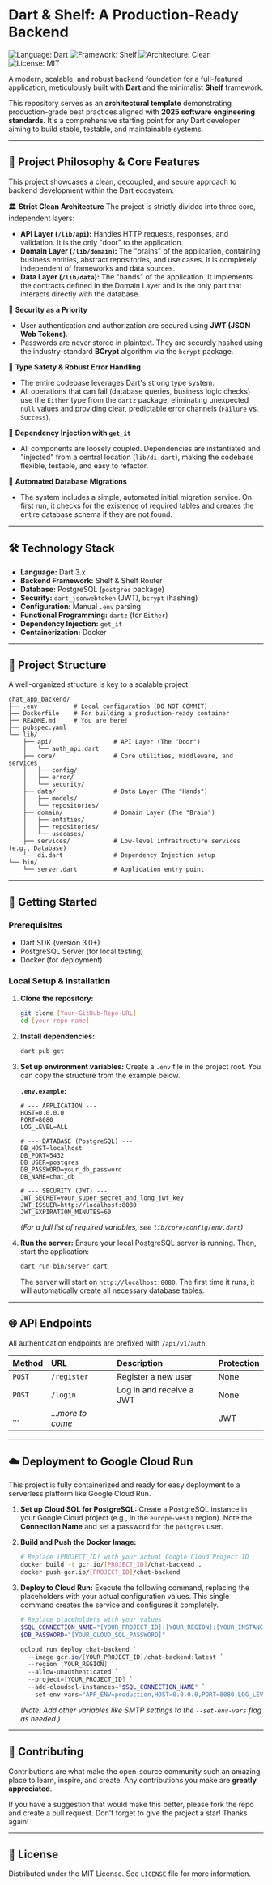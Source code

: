 # Dart & Shelf: A Production-Ready Backend
![Language: Dart](https://img.shields.io/badge/Language-Dart_3.x-0175C2?style=for-the-badge&logo=dart)
![Framework: Shelf](https://img.shields.io/badge/Framework-Shelf-F24C00?style=for-the-badge)
![Architecture: Clean](https://img.shields.io/badge/Architecture-Clean-8E44AD?style=for-the-badge)
![License: MIT](https://img.shields.io/badge/License-MIT-green.svg?style=for-the-badge)

A modern, scalable, and robust backend foundation for a full-featured application, meticulously built with **Dart** and the minimalist **Shelf** framework.

This repository serves as an **architectural template** demonstrating production-grade best practices aligned with **2025 software engineering standards**. It's a comprehensive starting point for any Dart developer aiming to build stable, testable, and maintainable systems.

---

## 🚀 Project Philosophy & Core Features

This project showcases a clean, decoupled, and secure approach to backend development within the Dart ecosystem.

🏛️ **Strict Clean Architecture**
The project is strictly divided into three core, independent layers:
- **API Layer (`/lib/api`):** Handles HTTP requests, responses, and validation. It is the only "door" to the application.
- **Domain Layer (`/lib/domain`):** The "brains" of the application, containing business entities, abstract repositories, and use cases. It is completely independent of frameworks and data sources.
- **Data Layer (`/lib/data`):** The "hands" of the application. It implements the contracts defined in the Domain Layer and is the only part that interacts directly with the database.

🔐 **Security as a Priority**
- User authentication and authorization are secured using **JWT (JSON Web Tokens)**.
- Passwords are never stored in plaintext. They are securely hashed using the industry-standard **BCrypt** algorithm via the `bcrypt` package.

🎯 **Type Safety & Robust Error Handling**
- The entire codebase leverages Dart's strong type system.
- All operations that can fail (database queries, business logic checks) use the `Either` type from the `dartz` package, eliminating unexpected `null` values and providing clear, predictable error channels (`Failure` vs. `Success`).

🧱 **Dependency Injection with `get_it`**
- All components are loosely coupled. Dependencies are instantiated and "injected" from a central location (`lib/di.dart`), making the codebase flexible, testable, and easy to refactor.

🔄 **Automated Database Migrations**
- The system includes a simple, automated initial migration service. On first run, it checks for the existence of required tables and creates the entire database schema if they are not found.

---

## 🛠️ Technology Stack

- **Language:** Dart 3.x
- **Backend Framework:** Shelf & Shelf Router
- **Database:** PostgreSQL (`postgres` package)
- **Security:** `dart_jsonwebtoken` (JWT), `bcrypt` (hashing)
- **Configuration:** Manual `.env` parsing
- **Functional Programming:** `dartz` (for `Either`)
- **Dependency Injection:** `get_it`
- **Containerization:** Docker

---

## 📁 Project Structure

A well-organized structure is key to a scalable project.

```
chat_app_backend/
├── .env          # Local configuration (DO NOT COMMIT)
├── Dockerfile    # For building a production-ready container
├── README.md     # You are here!
├── pubspec.yaml
└── lib/
    ├── api/                 # API Layer (The "Door")
    │   └── auth_api.dart
    ├── core/                # Core utilities, middleware, and services
    │   ├── config/
    │   ├── error/
    │   └── security/
    ├── data/                # Data Layer (The "Hands")
    │   ├── models/
    │   └── repositories/
    ├── domain/              # Domain Layer (The "Brain")
    │   ├── entities/
    │   ├── repositories/
    │   └── usecases/
    ├── services/            # Low-level infrastructure services (e.g., Database)
    └── di.dart              # Dependency Injection setup
└── bin/
    └── server.dart          # Application entry point
```

---

## 🏁 Getting Started

### Prerequisites
- Dart SDK (version 3.0+)
- PostgreSQL Server (for local testing)
- Docker (for deployment)

### Local Setup & Installation

1.  **Clone the repository:**
    ```bash
    git clone [Your-GitHub-Repo-URL]
    cd [your-repo-name]
    ```

2.  **Install dependencies:**
    ```bash
    dart pub get
    ```

3.  **Set up environment variables:**
    Create a `.env` file in the project root. You can copy the structure from the example below.

    **`.env.example`:**
    ```env
    # --- APPLICATION ---
    HOST=0.0.0.0
    PORT=8080
    LOG_LEVEL=ALL

    # --- DATABASE (PostgreSQL) ---
    DB_HOST=localhost
    DB_PORT=5432
    DB_USER=postgres
    DB_PASSWORD=your_db_password
    DB_NAME=chat_db

    # --- SECURITY (JWT) ---
    JWT_SECRET=your_super_secret_and_long_jwt_key
    JWT_ISSUER=http://localhost:8080
    JWT_EXPIRATION_MINUTES=60
    ```
    *(For a full list of required variables, see `lib/core/config/env.dart`)*

4.  **Run the server:**
    Ensure your local PostgreSQL server is running. Then, start the application:
    ```bash
    dart run bin/server.dart
    ```
    The server will start on `http://localhost:8080`. The first time it runs, it will automatically create all necessary database tables.

---

## 🌐 API Endpoints

All authentication endpoints are prefixed with `/api/v1/auth`.

| Method | URL                 | Description                  | Protection    |
|:-------|:--------------------|:-----------------------------|:--------------|
| `POST` | `/register`         | Register a new user          | None          |
| `POST` | `/login`            | Log in and receive a JWT     | None          |
| ...    | *...more to come*   |                              | JWT           |

---

## ☁️ Deployment to Google Cloud Run

This project is fully containerized and ready for easy deployment to a serverless platform like Google Cloud Run.

1.  **Set up Cloud SQL for PostgreSQL:** Create a PostgreSQL instance in your Google Cloud project (e.g., in the `europe-west1` region). Note the **Connection Name** and set a password for the `postgres` user.
2.  **Build and Push the Docker Image:**
    ```bash
    # Replace [PROJECT_ID] with your actual Google Cloud Project ID
    docker build -t gcr.io/[PROJECT_ID]/chat-backend .
    docker push gcr.io/[PROJECT_ID]/chat-backend
    ```

3.  **Deploy to Cloud Run:**
    Execute the following command, replacing the placeholders with your actual configuration values. This single command creates the service and configures it completely.

    ```powershell
    # Replace placeholders with your values
    $SQL_CONNECTION_NAME="[YOUR_PROJECT_ID]:[YOUR_REGION]:[YOUR_INSTANCE_ID]"
    $DB_PASSWORD="[YOUR_CLOUD_SQL_PASSWORD]"

    gcloud run deploy chat-backend `
      --image gcr.io/[YOUR_PROJECT_ID]/chat-backend:latest `
      --region [YOUR_REGION] `
      --allow-unauthenticated `
      --project=[YOUR_PROJECT_ID] `
      --add-cloudsql-instances="$SQL_CONNECTION_NAME" `
      --set-env-vars="APP_ENV=production,HOST=0.0.0.0,PORT=8080,LOG_LEVEL=INFO,DB_USER=postgres,DB_PASSWORD=$DB_PASSWORD,DB_NAME=chat_db,DB_HOST=/cloudsql/$SQL_CONNECTION_NAME,DB_POOL_SIZE=10,JWT_SECRET=[YOUR_JWT_SECRET],JWT_EXPIRATION_MINUTES=60"
    ```
    *(Note: Add other variables like SMTP settings to the `--set-env-vars` flag as needed.)*

---

## 🤝 Contributing

Contributions are what make the open-source community such an amazing place to learn, inspire, and create. Any contributions you make are **greatly appreciated**.

If you have a suggestion that would make this better, please fork the repo and create a pull request. Don't forget to give the project a star! Thanks again!

---

## 📄 License

Distributed under the MIT License. See `LICENSE` file for more information.